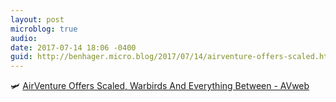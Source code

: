 ```yaml
---
layout: post
microblog: true
audio: 
date: 2017-07-14 18:06 -0400
guid: http://benhager.micro.blog/2017/07/14/airventure-offers-scaled.html
---
```

🛩 [AirVenture Offers Scaled, Warbirds And Everything Between - AVweb](https://www.avweb.com/avwebflash/news/AirVenture-Offers-Scaled-Warbirds-And-Everything-Between-229279-1.html)

